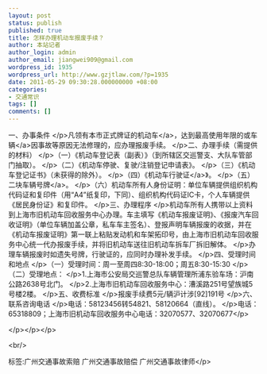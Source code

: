 ```yaml
---
layout: post
status: publish
published: true
title: 怎样办理机动车报废手续？
author: 本站记者
author_login: admin
author_email: jiangwei909@gmail.com
wordpress_id: 1935
wordpress_url: http://www.gzjtlaw.com/?p=1935
date: 2011-05-29 09:30:28.000000000 +08:00
categories:
- 交通常识
tags: []
comments: []
---
```

<p>一、办事条件 <&#47;p>凡领有本市正式牌证的<a>机动车<&#47;a>，达到最高使用年限的或<a>车辆<&#47;a>因事故等原因无法修理的，应办理报废手续。 <&#47;p>二、办理手续（需提供的材料） <&#47;p>（一）《机动车登记表（副表）》（到所辖区交巡警支、大队车管部门抽取）。 <&#47;p>（二）《机动车停驶、复驶&#47;注销登记申请表》。 <&#47;p>（三）《机动车登记证书》（未获得的除外）。 <&#47;p>（四）《机动车<a>行驶证<&#47;a>》。 <&#47;p>（五）二块车辆<a>号牌<&#47;a>。 <&#47;p>（六）机动车所有人身份证明：单位车辆提供组织机构代码证和复印件（用&ldquo;A4&rdquo;纸复印，下同）、组织机构代码证IC卡，个人车辆提供《居民身份证》和复印件。 <&#47;p>三、办理程序 <&#47;p>机动车所有人携带以上资料到上海市旧机动车回收服务中心办理。车主填写《机动车报废证明》、《报废汽车回收证明》（单位车辆加盖公章，私车车主签名）、登报声明车辆报废的收据，并在《机动车报废证明》第一联上粘贴发动机和车架拓印号，由上海市旧机动车回收服务中心统一代办报废手续，并将旧机动车送往旧机动车拆车厂拆旧解体。 <&#47;p>办理车辆报废时如遗失号牌，行驶证的，应同时办理补发手续。 <&#47;p>四、受理时间和地点 <&#47;p>（一）受理时间：周一至周四8:30-18:00；周五8:30-15:30 <&#47;p>（二）受理地点： <&#47;p>1.上海市公安局交巡警总队车辆管理所浦东验车场：沪南公路2638号北门。 <&#47;p>2.上海市旧机动车回收服务中心：漕溪路251号望族城5号楼2楼。 <&#47;p>五、收费标准 <&#47;p>报废手续费5元&#47;辆沪计涉[92]191号 <&#47;p>六、联系咨询电话 <&#47;p>电话：58123456转54821、58120664（直线）。 <&#47;p>电话：65318809；上海市旧机动车回收服务中心电话：32070577、32070677<&#47;p><p><&#47;p><&#47;p><&#47;p><br&#47;><p>标签:广州交通事故索赔 广州交通事故赔偿 广州交通事故律师<&#47;p>
